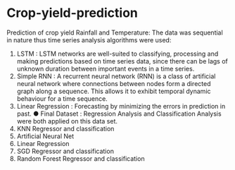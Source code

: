 # Crop-yield-prediction
Prediction of crop yield
Rainfall and Temperature:
The data was sequential in nature thus time series analysis algorithms were
used:
1. LSTM : LSTM networks are well-suited to classifying, processing and
making predictions based on time series data, since there can be lags of
unknown duration between important events in a time series.
2. Simple RNN : A recurrent neural network (RNN) is a class of artificial
neural network where connections between nodes form a directed graph
along a sequence. This allows it to exhibit temporal dynamic behaviour for
a time sequence.
3. Linear Regression : Forecasting by minimizing the errors in prediction in
past.
● Final Dataset :
Regression Analysis and Classification Analysis were both applied on this data
set.
1. KNN Regressor and classification
2. Artificial Neural Net
3. Linear Regression
4. SGD Regressor and classification
5. Random Forest Regressor and classification
